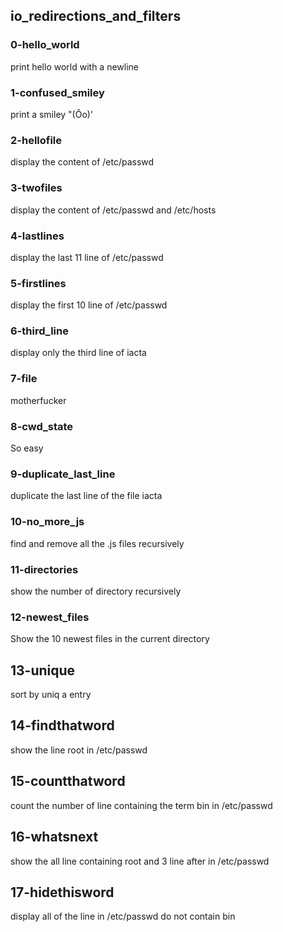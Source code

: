 ## io_redirections_and_filters

### 0-hello_world
print hello world with a newline

### 1-confused_smiley
print a smiley "(Ôo)'

### 2-hellofile
display the content of /etc/passwd

### 3-twofiles
display the content of /etc/passwd and /etc/hosts

### 4-lastlines
display the last 11 line of /etc/passwd

### 5-firstlines
display the first 10 line of /etc/passwd

### 6-third_line
display only the third line of iacta

### 7-file
motherfucker

### 8-cwd_state 
So easy 

### 9-duplicate_last_line 
duplicate the last line of the file iacta

### 10-no_more_js
find and remove all the .js files recursively

### 11-directories
show the number of directory recursively

### 12-newest_files
Show the 10 newest files in the current directory

## 13-unique
sort by uniq a entry

## 14-findthatword
show the line root in /etc/passwd

## 15-countthatword
count the number of line containing the term bin in /etc/passwd

## 16-whatsnext
show the all line containing root and 3 line after in /etc/passwd

## 17-hidethisword
display all of the line in /etc/passwd do not contain bin
